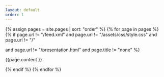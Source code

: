 ```yaml
---
layout: default
order: 1
---
```


{% assign pages = site.pages | sort: "order" %}
{% for page in pages %}
{% if page.url != "/feed.xml" 
and page.url != "/assets/css/style.css" 
and  page.url != "/"  

and page.url != "/presentation.html"
and page.title != "none" 
%}


<!-- page.content | markdownify -->
{{page.content }}

{% endif %}
{% endfor %}



 
 
